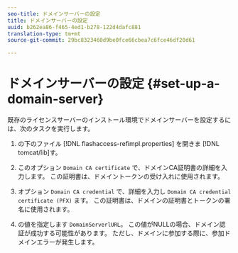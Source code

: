 ```yaml
---
seo-title: ドメインサーバーの設定
title: ドメインサーバーの設定
uuid: b262ea86-f465-4ed1-b278-122d4dafc881
translation-type: tm+mt
source-git-commit: 29bc8323460d9be0fce66cbea7c6fce46df20d61

---
```



# ドメインサーバーの設定 {#set-up-a-domain-server}

既存のライセンスサーバーのインストール環境でドメインサーバーを設定するには、次のタスクを実行します。

1. の下のファイル [!DNL flashaccess-refimpl.properties] を開きま [!DNL tomcat/lib]す。

1. このオプション `Domain CA certificate` で、ドメインCA証明書の詳細を入力します。 この証明書は、ドメイントークンの受け入れに使用されます。
1. オプション `Domain CA credential` で、詳細を入力し `Domain CA credential certificate (PFX)` ます。 この証明書は、ドメインの証明書とトークンの署名に使用されます。

1. の値を指定します `DomainServerlURL`。 この値がNULLの場合、ドメイン認証が成功する可能性があります。 ただし、ドメインに参加する際に、参加ドメインエラーが発生します。

